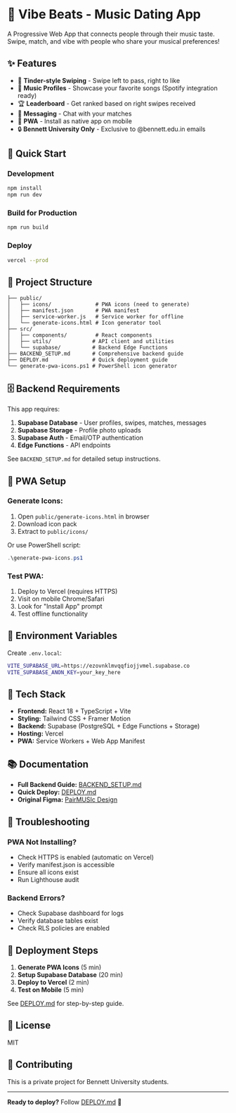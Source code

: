 # 🎵 Vibe Beats - Music Dating App

A Progressive Web App that connects people through their music taste. Swipe, match, and vibe with people who share your musical preferences!

## ✨ Features

- 🎯 **Tinder-style Swiping** - Swipe left to pass, right to like
- 🎵 **Music Profiles** - Showcase your favorite songs (Spotify integration ready)
- 🏆 **Leaderboard** - Get ranked based on right swipes received
- 💬 **Messaging** - Chat with your matches
- 📱 **PWA** - Install as native app on mobile
- 🔒 **Bennett University Only** - Exclusive to @bennett.edu.in emails

## 🚀 Quick Start

### Development
```bash
npm install
npm run dev
```

### Build for Production
```bash
npm run build
```

### Deploy
```bash
vercel --prod
```

## 📁 Project Structure

```
├── public/
│   ├── icons/              # PWA icons (need to generate)
│   ├── manifest.json       # PWA manifest
│   ├── service-worker.js   # Service worker for offline
│   └── generate-icons.html # Icon generator tool
├── src/
│   ├── components/         # React components
│   ├── utils/             # API client and utilities
│   └── supabase/          # Backend Edge Functions
├── BACKEND_SETUP.md       # Comprehensive backend guide
├── DEPLOY.md              # Quick deployment guide
└── generate-pwa-icons.ps1 # PowerShell icon generator
```

## 🗄️ Backend Requirements

This app requires:
1. **Supabase Database** - User profiles, swipes, matches, messages
2. **Supabase Storage** - Profile photo uploads
3. **Supabase Auth** - Email/OTP authentication
4. **Edge Functions** - API endpoints

See `BACKEND_SETUP.md` for detailed setup instructions.

## 📱 PWA Setup

### Generate Icons:
1. Open `public/generate-icons.html` in browser
2. Download icon pack
3. Extract to `public/icons/`

Or use PowerShell script:
```powershell
.\generate-pwa-icons.ps1
```

### Test PWA:
1. Deploy to Vercel (requires HTTPS)
2. Visit on mobile Chrome/Safari
3. Look for "Install App" prompt
4. Test offline functionality

## 🔐 Environment Variables

Create `.env.local`:
```bash
VITE_SUPABASE_URL=https://ezovnklmvqqfiojjvmel.supabase.co
VITE_SUPABASE_ANON_KEY=your_key_here
```

## 🎨 Tech Stack

- **Frontend:** React 18 + TypeScript + Vite
- **Styling:** Tailwind CSS + Framer Motion
- **Backend:** Supabase (PostgreSQL + Edge Functions + Storage)
- **Hosting:** Vercel
- **PWA:** Service Workers + Web App Manifest

## 📚 Documentation

- **Full Backend Guide:** [BACKEND_SETUP.md](./BACKEND_SETUP.md)
- **Quick Deploy:** [DEPLOY.md](./DEPLOY.md)
- **Original Figma:** [PairMUSIc Design](https://www.figma.com/design/bX3KgBBoanAjs2Ej4aHjJI/PairMUSIc)

## 🐛 Troubleshooting

### PWA Not Installing?
- Check HTTPS is enabled (automatic on Vercel)
- Verify manifest.json is accessible
- Ensure all icons exist
- Run Lighthouse audit

### Backend Errors?
- Check Supabase dashboard for logs
- Verify database tables exist
- Check RLS policies are enabled

## 🚀 Deployment Steps

1. **Generate PWA Icons** (5 min)
2. **Setup Supabase Database** (20 min)
3. **Deploy to Vercel** (2 min)
4. **Test on Mobile** (5 min)

See [DEPLOY.md](./DEPLOY.md) for step-by-step guide.

## 📄 License

MIT

## 🤝 Contributing

This is a private project for Bennett University students.

---

**Ready to deploy?** Follow [DEPLOY.md](./DEPLOY.md) 🚀
  